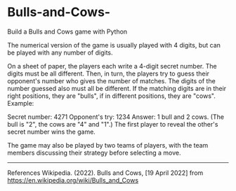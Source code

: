 # Bulls-and-Cows-
Build a Bulls and Cows game with Python

The numerical version of the game is usually played with 4 digits, but can be played with any number of digits.

On a sheet of paper, the players each write a 4-digit secret number. The digits must be all different. Then, in turn, the players try to guess their opponent's number who gives the number of matches. The digits of the number guessed also must all be different. If the matching digits are in their right positions, they are "bulls", if in different positions, they are "cows". Example:

Secret number: 4271
Opponent's try: 1234
Answer: 1 bull and 2 cows. (The bull is "2", the cows are "4" and "1".)
The first player to reveal the other's secret number wins the game.

The game may also be played by two teams of players, with the team members discussing their strategy before selecting a move.

-------------------------------------------------------------------------------------------------------------------------------------------------------------------------
References
Wikipedia. (2022). Bulls and Cows, [19 April 2022] from https://en.wikipedia.org/wiki/Bulls_and_Cows
